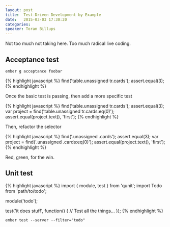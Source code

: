 ```yaml
---
layout: post
title:  Test-Driven Development by Example
date:   2015-03-03 17:30:20
categories:
speaker: Toran Billups
---
```


Not too much not taking here. Too much radical live coding.

## Acceptance test

`ember g acceptance foobar`

{% highlight javascript %}
find('table.unassigned tr.cards');
assert.equal(3);
{% endhighlight %}

Once the basic test is passing, then add a more specific test

{% highlight javascript %}
find('table.unassigned tr.cards');
assert.equal(3);
var project = find('table.unassigned tr.cards:eq(0)');
assert.equal(project.text(), 'first');
{% endhighlight %}

Then, refactor the selector

{% highlight javascript %}
find('.unassigned .cards');
assert.equal(3);
var project = find('.unassigned .cards:eq(0)');
assert.equal(project.text(), 'first');
{% endhighlight %}

Red, green, for the win.

## Unit test

{% highlight javascript %}
import { module, test } from 'qunit';
import Todo from 'path/to/todo';

module('todo');

test('it does stuff', function() {
  // Test all the things...
});
{% endhighlight %}


`ember test --server --filter="todo"`

